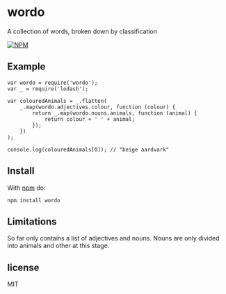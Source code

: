 # wordo

A collection of words, broken down by classification

[![NPM](https://nodei.co/npm/wordo.png)](https://nodei.co/npm/wordo/)

## Example

```
var wordo = require('wordo');
var _ = require('lodash');

var colouredAnimals = _.flatten(
    _.map(wordo.adjectives.colour, function (colour) {
        return _.map(wordo.nouns.animals, function (animal) {
            return colour + ' ' + animal;
        });
    })
);

console.log(colouredAnimals[0]); // "beige aardvark"

```

## Install

With [npm](https://npmjs.org) do:

```
npm install wordo
```

## Limitations

So far only contains a list of adjectives and nouns. Nouns are only divided into animals and other at this stage.

## license

MIT
